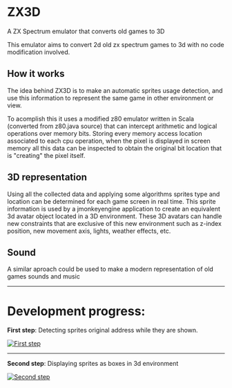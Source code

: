 # ZX3D

A ZX Spectrum emulator that converts old games to 3D

This emulator aims to convert 2d old zx spectrum games to 3d with no code modification involved.

## How it works
The idea behind ZX3D is to make an automatic sprites usage detection, and use this information to represent the same game in other environment or view.

To acomplish this it uses a modified z80 emulator written in Scala (converted from z80.java source) that can intercept arithmetic and logical operations over memory bits. Storing every memory access location associated to each cpu operation, when the pixel is displayed in screen memory all this data can be inspected to obtain the original bit location that is "creating" the pixel itself. 

## 3D representation
Using all the collected data and applying some algorithms sprites type and location can be determined for each game screen in real time. This sprite information is used by a jmonkeyengine application to create an equivalent 3d avatar object located in a 3D environment.
These 3D avatars can handle new constraints that are exclusive of this new environment such as z-index position, new movement axis, lights, weather effects, etc.

## Sound
A similar aproach could be used to make a modern representation of old games sounds and music


-----

# Development progress:

**First step**: Detecting sprites original address while they are shown.

[![First step](http://img.youtube.com/vi/6fVBvpyX8jI/0.jpg)](https://www.youtube.com/watch?v=6fVBvpyX8jI)

-----

**Second step**: Displaying sprites as boxes in 3d environment

[![Second step](http://img.youtube.com/vi/wugZ3E-shP0/0.jpg)](https://www.youtube.com/watch?v=wugZ3E-shP0)


